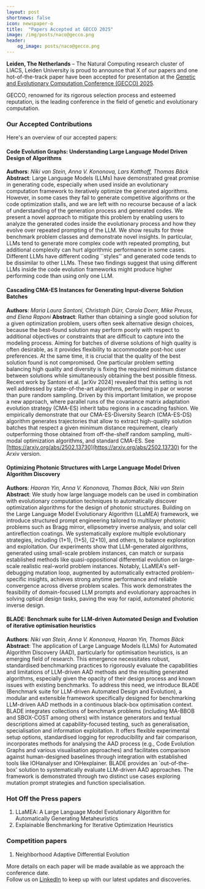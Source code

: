 ```yaml
---
layout: post
shortnews: false
icon: newspaper-o
title:  "Papers Accepted at GECCO 2025"
image: /img/posts/naco@gecco.png
header:
    og_image: posts/naco@gecco.png
---
```


**Leiden, The Netherlands** – The Natural Computing research cluster of LIACS, Leiden University is proud to announce that X of our papers and one hot-of-the-track paper have been accepted for presentation at the <a href="https://gecco-2025.sigevo.org/HomePage" target="_blank">Genetic and Evolutionary Computation Conference (GECCO) 2025</a>.

GECCO, renowned for its rigorous selection process and esteemed reputation, is the leading conference in the field of genetic and evolutionary computation. 

### Our Accepted Contributions

Here's an overview of our accepted papers:


#### Code Evolution Graphs: Understanding Large Language Model Driven Design of Algorithms

**Authors**: _Niki van Stein, Anna V. Kononova, Lars Kotthoff, Thomas Bäck_
**Abstract**: Large Language Models (LLMs) have demonstrated great promise in generating code, especially when used inside an evolutionary computation framework to iteratively optimize the generated algorithms. However, in some cases they fail to generate competitive algorithms or the code optimization stalls, and we are left with no recourse because of a lack of understanding of the generation process and generated codes. We present a novel approach to mitigate this problem by enabling users to analyze the generated codes inside the evolutionary process and how they evolve over repeated prompting of the LLM. We show results for three benchmark problem classes and demonstrate novel insights. In particular, LLMs tend to generate more complex code with repeated prompting, but additional complexity can hurt algorithmic performance in some cases. Different LLMs have different coding ``styles'' and generated code tends to be dissimilar to other LLMs. These two findings suggest that using different LLMs inside the code evolution frameworks might produce higher performing code than using only one LLM.

#### Cascading CMA-ES Instances for Generating Input-diverse Solution Batches

**Authors**: _Maria Laura Santoni, Christoph Dürr, Carola Doerr, Mike Preuss, and Elena Raponi_
**Abstract**: Rather than obtaining a single good solution for a given optimization problem, users often seek alternative design choices, because the best-found solution may perform poorly with respect to additional objectives or constraints that are difficult to capture into the modeling process.
Aiming for batches of diverse solutions of high quality is often desirable, as it provides flexibility to accommodate post-hoc user preferences. At the same time, it is crucial that the quality of the best solution found is not compromised.
One particular problem setting balancing high quality and diversity is fixing the required minimum distance between solutions while simultaneously obtaining the best possible fitness.
Recent work by Santoni et al. [arXiv 2024] revealed that this setting is not well addressed by state-of-the-art algorithms, performing in par or worse than pure random sampling.
Driven by this important limitation, we propose a new approach, where parallel runs of the covariance matrix adaptation evolution strategy (CMA-ES) inherit tabu regions in a cascading fashion.
We empirically demonstrate that our CMA-ES-Diversity Search (CMA-ES-DS) algorithm generates trajectories that allow to extract high-quality solution batches that respect a given minimum distance requirement, clearly outperforming those obtained from off-the-shelf random sampling, multi-modal optimization algorithms, and standard CMA-ES.
See [https://arxiv.org/abs/2502.13730](https://arxiv.org/abs/2502.13730) for the Arxiv version.


#### Optimizing Photonic Structures with Large Language Model Driven Algorithm Discovery

**Authors**: _Haoran Yin, Anna V. Kononova, Thomas Bäck, Niki van Stein_
**Abstract**: We study how large language models can be used in combination with evolutionary computation techniques to automatically discover optimization algorithms for the design of photonic structures. Building on the Large Language Model Evolutionary Algorithm (LLaMEA) framework, we introduce structured prompt engineering tailored to multilayer photonic problems such as Bragg mirror, ellipsometry inverse analysis, and solar cell antireflection coatings. We systematically explore multiple evolutionary strategies, including (1+1), (1+5), (2+10), and others, to balance exploration and exploitation. Our experiments show that LLM-generated algorithms, generated using small-scale problem instances, can match or surpass established methods like quasi-oppositional differential evolution on large-scale realistic real-world problem instances. Notably, LLaMEA's self-debugging mutation loop, augmented by automatically extracted problem-specific insights, achieves strong anytime performance and reliable convergence across diverse problem scales. This work demonstrates the feasibility of domain-focused LLM prompts and evolutionary approaches in solving optical design tasks, paving the way for rapid, automated photonic inverse design.


#### BLADE: Benchmark suite for LLM-driven Automated Design and Evolution of iterative optimisation heuristics

**Authors**: _Niki van Stein, Anna V. Kononova, Haoran Yin, Thomas Bäck_
**Abstract**: The application of Large Language Models (LLMs) for Automated Algorithm Discovery (AAD), particularly for optimisation heuristics, is an emerging field of research. This emergence necessitates robust, standardised benchmarking practices to rigorously evaluate the capabilities and limitations of LLM-driven AAD methods and the resulting generated algorithms, especially given the opacity of their design process and known issues with existing benchmarks. To address this need, we introduce BLADE (Benchmark suite for LLM-driven Automated Design and Evolution), a modular and extensible framework specifically designed for benchmarking LLM-driven AAD methods in a continuous black-box optimisation context. BLADE integrates collections of benchmark problems (including MA-BBOB and SBOX-COST among others) with instance generators and textual descriptions aimed at capability-focused testing, such as generalisation, specialisation and information exploitation. It offers flexible experimental setup options, standardised logging for reproducibility and fair comparison, incorporates methods for analysing the AAD process (e.g., Code Evolution Graphs and various visualisation approaches) and facilitates comparison against human-designed baselines through integration with established tools like IOHanalyser and IOHexplainer. BLADE provides an `out-of-the-box' solution to systematically evaluate LLM-driven AAD approaches. The framework is demonstrated through two distinct use cases exploring mutation prompt strategies and function specialisation.


### Hot Off the Press papers

1. LLaMEA: A Large Language Model Evolutionary Algorithm for Automatically Generating Metaheuristics
2. Explainable Benchmarking for Iterative Optimization Heuristics

### Competition papers

1. Neighborhood Adaptive Differential Evolution

More details on each paper will be made available as we approach the conference date.  
Follow us on <a href="https://linkedin.com/company/naco-liacs/" target="_blank">LinkedIn</a> to keep up with our latest updates and discoveries.
